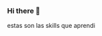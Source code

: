 ### Hi there 👋

<!--
**beel-ani/beel-ani** is a ✨ _special_ ✨ repository because its `README.md` (this file) appears on your GitHub profile.

Here are some ideas to get you started:

- 🔭 I’m currently working on ...
- 🌱 I’m currently learning ...
- 👯 I’m looking to collaborate on ...
- 🤔 I’m looking for help with ...
- 💬 Ask me about ...
- 📫 How to reach me: ...
- 😄 Pronouns: ...
- ⚡ Fun fact: ...
-->  
estas son las skills que aprendi 
<img size=200px![js](https://github.com/beel-ani/beel-ani/assets/87877432/bc4dd0b8-5740-4900-bdb5-a2eba1a22d55)/>
<img size=200px![html-5](https://github.com/beel-ani/beel-ani/assets/87877432/b32d0cd3-7d75-49d8-8e61-c40c1fbb4576)/>
<img size=200px![css-3](https://github.com/beel-ani/beel-ani/assets/87877432/479fbc77-826a-4848-82be-15e97a031bd1)/>
<img size=200px![atomo](https://github.com/beel-ani/beel-ani/assets/87877432/ea166e66-197b-4b11-9922-56ed6070a269)/>
<img size=200px![nodejs](https://github.com/beel-ani/beel-ani/assets/87877432/df84008f-bcfc-4d99-a566-2a49cec71e54)/>


